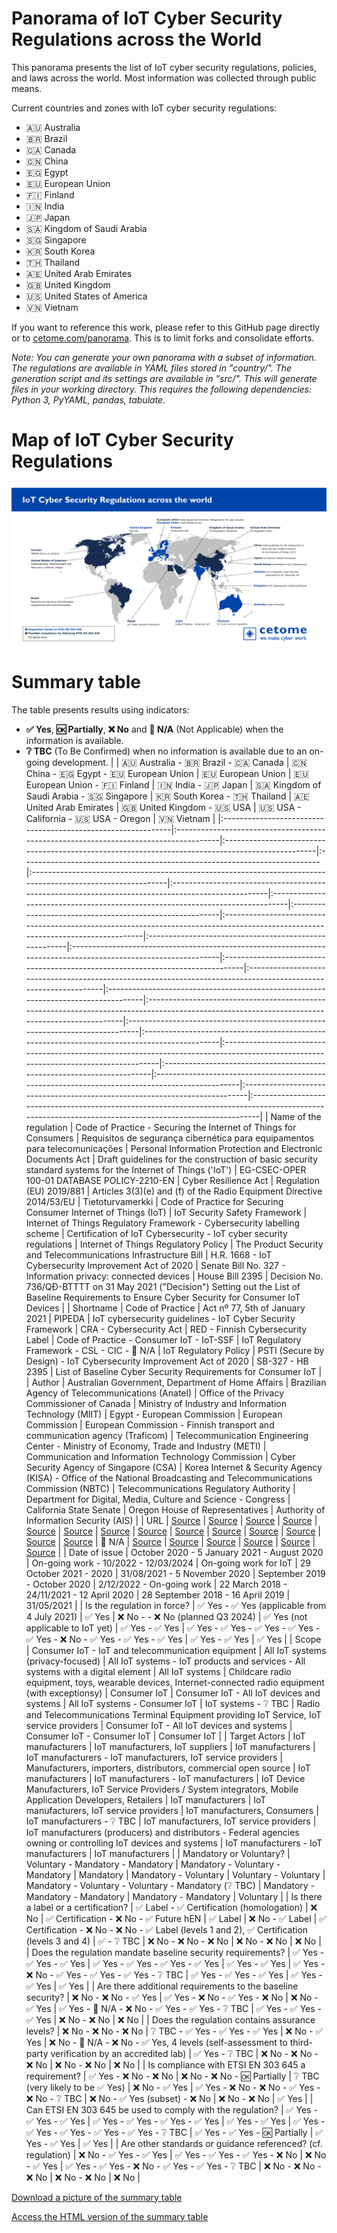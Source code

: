 # Panorama of IoT Cyber Security Regulations across the World
This panorama presents the list of IoT cyber security regulations, policies, and laws across the world.
Most information was collected through public means.

Current countries and zones with IoT cyber security regulations:
- 🇦🇺 Australia
- 🇧🇷 Brazil
- 🇨🇦 Canada
- 🇨🇳 China
- 🇪🇬 Egypt
- 🇪🇺 European Union
- 🇫🇮 Finland
- 🇮🇳 India
- 🇯🇵 Japan
- 🇸🇦 Kingdom of Saudi Arabia
- 🇸🇬 Singapore
- 🇰🇷 South Korea
- 🇹🇭 Thailand
- 🇦🇪 United Arab Emirates
- 🇬🇧 United Kingdom
- 🇺🇸 United States of America
- 🇻🇳 Vietnam

If you want to reference this work, please refer to this GitHub page directly or to [cetome.com/panorama](https://cetome.com/panorama).
This is to limit forks and consolidate efforts.

*Note: You can generate your own panorama with a subset of information. The regulations are available in YAML files stored in "country/". The generation script and its settings are available in "src/". This will generate files in your working directory. This requires the following dependencies: Python 3, PyYAML, pandas, tabulate.*

# Map of IoT Cyber Security Regulations
![map](map.png)

# Summary table
The table presents results using indicators:
- **✅ Yes**, **🆗 Partially**, **❌ No** and **🛑 N/A** (Not Applicable) when the information is available.
- **❔ TBC** (To Be Confirmed) when no information is available due to an on-going development.
|                                                              | 🇦🇺 Australia - 🇧🇷 Brazil                - 🇨🇦 Canada                                                                 | 🇨🇳 China                            - 🇪🇬 Egypt                  - 🇪🇺 European Union                                                             | 🇪🇺 European Union                                       | 🇪🇺 European Union                                       - 🇫🇮 Finland                                            | 🇮🇳 India                               - 🇯🇵 Japan                                                                       | 🇸🇦 Kingdom of Saudi Arabia              - 🇸🇬 Singapore                                                                       | 🇰🇷 South Korea                                                        - 🇹🇭 Thailand                                                                  | 🇦🇪 United Arab Emirates                                                                      | 🇬🇧 United Kingdom                                           - 🇺🇸 USA                                                                 | 🇺🇸 USA - California    - 🇺🇸 USA - Oregon                                                            | 🇻🇳 Vietnam                                                                                                                                            |
|:-------------------------------------------------------------|:-------------------------------------------------------------------------------------|:-------------------------------------------------------------------------------------------------|:--------------------------------------------------------------------------|:------------------------------------------------------------------------------------------------------------|:--------------------------------------------------------------------------------------------------|:------------------------------------------------------------------------------|:--------------------------------------------------------|:--------------------------------------------------------------------------------------------------------------------------------|:------------------------------------------------------|:---------------------------------------------------------------------------------------------------------------|:-------------------------------------------------------------------------------|:----------------------------------------------------------------------------------------------------------------|:-----------------------------------------------------------------------------------|:----------------------------------------------------------------------------------------------------------------------------------------------|:-----------------------------------------------------------------------------|:---------------------------------------------------------------------------------------------|:------------------------------------------------------------------------------------------------------------------------------------|:-----------------------------------------------------------------------|:-----------------------------------------------------------------------------------------------|:---------------------------------------------------------------------------|:------------------------------------------------------------------------------------------------------------------------------------------------------|
| Name of the regulation                                       | Code of Practice - Securing the Internet of Things for Consumers                     | Requisitos de segurança cibernética para equipamentos para telecomunicações                      | Personal Information Protection and Electronic Documents Act              | Draft guidelines for the construction of basic security standard systems for the Internet of Things ('IoT') | EG-CSEC-OPER 100-01 DATABASE POLICY-2210-EN                                                       | Cyber Resilience Act                                                          | Regulation (EU) 2019/881                                | Articles 3(3)(e) and (f) of the Radio Equipment Directive 2014/53/EU                                                            | Tietoturvamerkki                                      | Code of Practice for Securing Consumer Internet of Things (IoT)                                                | IoT Security Safety Framework                                                  | Internet of Things Regulatory Framework - Cybersecurity labelling scheme                                                     | Certification of IoT Cybersecurity                                    - IoT cyber security regulations                                               | Internet of Things Regulatory Policy                                                         | The Product Security and Telecommunications Infrastructure Bill                                                                     | H.R. 1668 - IoT Cybersecurity Improvement Act of 2020                  | Senate Bill No. 327 - Information privacy: connected devices                                   | House Bill 2395                                                            | Decision No. 736/QĐ-BTTTT on 31 May 2021 ("Decision") Setting out the List of Baseline Requirements to Ensure Cyber Security for Consumer IoT Devices |
| Shortname                                                    | Code of Practice                                                                     | Act nº 77, 5th of January 2021                                                                   | PIPEDA                                                                    | IoT cybersecurity guidelines        - IoT Cyber Security Framework                                                                      | CRA   - Cybersecurity Act                                       | RED                                                     - Finnish Cybersecurity Label                           | Code of Practice - Consumer IoT        - IoT-SSF                                                                        | IoT Regulatory Framework                - CSL        - CIC                                                                   - 🛑 N/A                                                                        | IoT Regulatory Policy                                                                        | PSTI (Secure by Design)                                     - IoT Cybersecurity Improvement Act of 2020                              | SB-327                 - HB 2395                                                                    | List of Baseline Cyber Security Requirements for Consumer IoT                                                                                         |
| Author                                                       | Australian Government, Department of Home Affairs                                    | Brazilian Agency of Telecommunications (Anatel)                                                  | Office of the Privacy Commissioner of Canada                              | Ministry of Industry and Information Technology (MIIT)                                                      | Egypt                     - European Commission                                                           | European Commission                                     | European Commission                                     - Finnish transport and communication agency (Traficom) | Telecommunication Engineering Center   - Ministry of Economy, Trade and Industry (METI)                                 | Communication and Information Technology Commission                                                             | Cyber Security Agency of Singapore (CSA)                                           | Korea Internet & Security Agency (KISA)                               - Office of the National Broadcasting and Telecommunications Commission (NBTC) | Telecommunications Regulatory Authority                                                      | Department for Digital, Media, Culture and Science          - Congress                                                               | California State Senate                                                                        | Oregon House of Representatives                                            | Authority of Information Security (AIS)                                                                                                               |
| URL                                                          | [Source](https://www.homeaffairs.gov.au/reports-and-pubs/files/code-of-practice.pdf) | [Source](https://www.anatel.gov.br/legislacao/atos-de-certificacao-de-produtos/2021/1505-ato-77) | [Source](https://www.priv.gc.ca/en/privacy-topics/technology/gd_iot_man/) | [Source](https://www.miit.gov.cn/gzcy/yjzj/art/2021/art_de99ecee64884ecda932604c32631b76.html)              | [Source](https://www.egcert.eg/wp-content/uploads/2022/12/IOT-Cyber-Security-Framework_final.pdf) | [Source](https://www.europarl.europa.eu/doceo/document/TA-9-2024-0130_EN.pdf) | [Source](https://eur-lex.europa.eu/eli/reg/2019/881/oj) | [Source](https://ec.europa.eu/growth/system/files/2021-10/C_2021_7672_F1_COMMISSION_DELEGATED_REGULATION_EN_V10_P1_1428769.PDF) | [Source](https://tietoturvamerkki.fi/en/)             | [Source](https://www.tec.gov.in/pdf/M2M/Securing%20Consumer%20IoT%20_Code%20of%20pratice.pdf)                  | [Source](https://www.meti.go.jp/policy/netsecurity/wg1/IoT-SSF_ver1.0_eng.pdf) | [Source](https://www.citc.gov.sa/en/RulesandSystems/RegulatoryDocuments/Documents/IoT_REGULATORY_FRAMEWORK.pdf) | [Source](https://www.csa.gov.sg/programmes/cybersecurity-labelling/about-cls)      | [Source](https://www.ksecurity.or.kr/user/bbs/kisis/92/539/bbsDataView/23074.do?page=1&column&search&searchSDate&searchEDate&bbsDataCategory) | 🛑 N/A                                                                        | [Source](https://www.tra.gov.ae/assets/8oQGhqPt.pdf.aspx)                                    | [Source](https://www.gov.uk/government/collections/the-product-security-and-telecommunications-infrastructure-psti-bill-factsheets) | [Source](https://www.congress.gov/bill/116th-congress/house-bill/1668) | [Source](https://leginfo.legislature.ca.gov/faces/billTextClient.xhtml?bill_id=201720180SB327) | [Source](https://olis.leg.state.or.us/liz/2019R1/Measures/Overview/HB2395) | [Source](https://mic.gov.vn/Pages/VanBan/14664/736_Qd-BTTTT.html)                                                                                     |
| Date of issue                                                | October 2020 - 5 January 2021           - August 2020                                                               | On-going work                       - 10/2022                   - 12/03/2024                                                                    | On-going work for IoT                                   | 29 October 2021                                         - 2020                                                  | 31/08/2021                             - 5 November 2020                                                                | September 2019                          - October 2020                                                                       | 2/12/2022                                                             - On-going work                                                                | 22 March 2018        - 24/11/2021                                                  - 12 April 2020                                                          | 28 September 2018      - 16 April 2019                                                              | 31/05/2021                                                                                                                                            |
| Is the regulation in force?                                  | ✅ Yes        - ✅ Yes (applicable from 4 July 2021)                                                              | ✅ Yes                                                                     | ❌ No                                -                           - ❌ No (planned Q3 2024)                                                        | ✅ Yes (not applicable to IoT yet)                       | ✅ Yes                                                   - ✅ Yes                                                 | ✅ Yes                                  - ✅ Yes  - ✅ Yes                                   - ✅ Yes      - ✅ Yes                                                                 - ❌ No - ✅ Yes                - ✅ Yes                                                       - ✅ Yes                                                                  | ✅ Yes                  - ✅ Yes                                                                      | ✅ Yes                                                                                                                                                 |
| Scope                                                        | Consumer IoT - IoT and telecommunication equipment                                                              | All IoT systems (privacy-focused)                                         | All IoT systems                     - IoT products and services - All systems with a digital element                                            | All IoT systems                                         | Childcare radio equipment, toys, wearable devices, Internet-connected radio equipment (with exceptionsy)                        | Consumer IoT                                          | Consumer IoT                           - All IoT devices and systems                                                    | All IoT systems                         - Consumer IoT                                                                       | IoT systems                                                           - ❔ TBC                                                                        | Radio and Telecommunications Terminal Equipment providing IoT Service, IoT service providers | Consumer IoT                                                - All IoT devices and systems                                            | Consumer IoT           - Consumer IoT                                                               | Consumer IoT                                                                                                                                          |
| Target Actors                                                | IoT manufacturers                                                                    | IoT manufacturers, IoT suppliers                                                                 | IoT manufacturers                                                         | IoT manufacturers                   - IoT manufacturers, IoT service providers                                                          | Manufacturers, importers, distributors, commercial open source                | IoT manufacturers                                       | IoT manufacturers                                       - IoT manufacturers                                     | IoT Device Manufacturers, IoT Service Providers / System integrators, Mobile Application Developers, Retailers | IoT manufacturers                                                              | IoT manufacturers, IoT service providers                                                                        | IoT manufacturers, Consumers                                                       | IoT manufacturers                                                     - ❔ TBC                                                                        | IoT manufacturers, IoT service providers                                                     | IoT manufacturers (producers) and distributors              - Federal agencies owning or controlling IoT devices and systems         | IoT manufacturers      - IoT manufacturers                                                          | IoT manufacturers                                                                                                                                     |
| Mandatory or Voluntary?                                      | Voluntary    - Mandatory                - Mandatory                                                                 | Mandatory                           - Voluntary                 - Mandatory                                                                     | Mandatory                                               | Mandatory                                               - Voluntary                                             | Voluntary                              - Voluntary                                                                      | Mandatory                               - Voluntary  - Voluntary                                                             - Mandatory (❔ TBC)                                                            | Mandatory            - Mandatory                                                   - Mandatory                                                              | Mandatory              - Mandatory                                                                  | Voluntary                                                                                                                                             |
| Is there a label or a certification?                         | ✅ Label      - ✅ Certification (homologation)                                                                   | ❌ No                                                                      | ✅ Certification                     - ❌ No                      - ✅ Future hEN                                                                  | ✅ Label                                                 | ❌ No                                                    - ✅ Label                                               | ✅ Certification                        - ❌ No   - ❌ No                                    - ✅ Label (levels 1 and 2), ✅ Certification (levels 3 and 4)                         | ✅                                                                     - ❔ TBC                                                                        | ❌ No                 - ❌ No                                                        - ❌ No                                                                   | ❌ No                   - ❌ No                                                                       | ❌ No                                                                                                                                                  |
| Does the regulation mandate baseline security requirements?  | ✅ Yes        - ✅ Yes                    - ✅ Yes                                                                     | ✅ Yes                               - ✅ Yes                     - ✅ Yes - ✅ Yes                                                   | ✅ Yes                                                   - ✅ Yes                                                 | ✅ Yes                                  - ❌ No   - ✅ Yes                                   - ✅ Yes      - ✅ Yes                                                                 - ❔ TBC                                                                        | ✅ Yes                - ✅ Yes                                                       - ✅ Yes                                                                  | ✅ Yes                  - ✅ Yes                                                                      | ✅ Yes                                                                                                                                                 |
| Are there additional requirements to the baseline security?  | ❌ No         - ❌ No                     - ✅ Yes                                                                     | ✅ Yes                               - ❌ No                      - ✅ Yes - ❌ No                                                    | ❌ No                                                    - ✅ Yes                                                 | ✅ Yes                                  - 🛑 N/A  - ❌ No                                    - ✅ Yes      - ✅ Yes                                                                 - ❔ TBC                                                                        | ✅ Yes                - ✅ Yes                                                       - ✅ Yes                                                                  | ❌ No                   - ❌ No                                                                       | ❌ No                                                                                                                                                  |
| Does the regulation contains assurance levels?               | ❌ No         - ❌ No                     - ❌ No                                                                      | ❔ TBC                               - ✅ Yes                     - ✅ Yes - ✅ Yes                                                   | ❌ No                                                    - ✅ Yes                                                 | ❌ No                                   - 🛑 N/A  - ❌ No                                    - ✅ Yes, 4 levels (self-assessment to third-party verification by an accredited lab) | ✅ Yes                                                                 - ❔ TBC                                                                        | ❌ No                 - ❌ No                                                        - ❌ No                                                                   | ❌ No                   - ❌ No                                                                       | ❌ No                                                                                                                                                  |
| Is compliance with ETSI EN 303 645 a requirement?            | ✅ Yes        - ❌ No                     - ❌ No                                                                      | ❌ No                                - ❌ No                      - 🆗 Partially                                                                   | ❔ TBC (very likely to be ✅ Yes)                         | ❌ No                                                    - ✅ Yes                                                 | ✅ Yes                                  - ❌ No   - ❌ No                                    - ✅ Yes      - ❌ No                                                                  - ❔ TBC                                                                        | ❌ No                 - ✅ Yes (subset)                                              - ❌ No                                                                   | ❌ No                   - ❌ No                                                                       | ✅ Yes                                                                                                                                                 |
| Can ETSI EN 303 645 be used to comply with the regulation?   | ✅ Yes        - ✅ Yes                    - ✅ Yes                                                                     | ✅ Yes                               - ✅ Yes                     - ✅ Yes - ✅ Yes                                                   | ✅ Yes                                                   - ✅ Yes                                                 | ✅ Yes                                  - ✅ Yes  - ✅ Yes                                   - ✅ Yes      - ✅ Yes                                                                 - ❔ TBC                                                                        | ✅ Yes                - ✅ Yes                                                       - 🆗 Partially                                                            | ✅ Yes                  - ✅ Yes                                                                      | ✅ Yes                                                                                                                                                 |
| Are other standards or guidance referenced? (cf. regulation) | ❌ No         - ✅ Yes                    - ✅ Yes                                                                     | ✅ Yes                               - ✅ Yes                     - ✅ Yes - ❌ No                                                    | ❌ No                                                    - ✅ Yes                                                 | ✅ Yes                                  - ✅ Yes  - ❌ No                                    - ✅ Yes      - ✅ Yes                                                                 - ❔ TBC                                                                        | ❌ No                 - ❌ No                                                        - ❌ No                                                                   | ❌ No                   - ❌ No                                                                       | ❌ No                                                                                                                                                  |


[Download a picture of the summary table](table.png)

[Access the HTML version of the summary table](https://cetome.com/panorama)